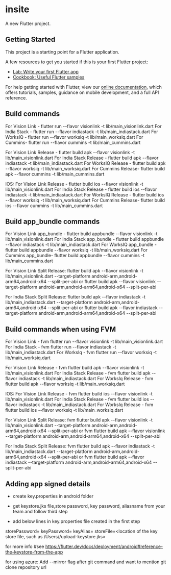 # insite

A new Flutter project.

## Getting Started

This project is a starting point for a Flutter application.

A few resources to get you started if this is your first Flutter project:

- [Lab: Write your first Flutter app](https://flutter.dev/docs/get-started/codelab)
- [Cookbook: Useful Flutter samples](https://flutter.dev/docs/cookbook)

For help getting started with Flutter, view our
[online documentation](https://flutter.dev/docs), which offers tutorials,
samples, guidance on mobile development, and a full API reference.

## Build commands

For Vision Link - flutter run --flavor visionlink -t lib/main_visionlink.dart
For India Stack - flutter run --flavor indiastack -t lib/main_indiastack.dart
For WorksIQ - flutter run --flavor worksiq -t lib/main_worksiq.dart
For Cummins- flutter run --flavor cummins -t lib/main_cummins.dart

For Vision Link Release - flutter build apk --flavor visionlink -t lib/main_visionlink.dart
For India Stack Release - flutter build apk --flavor indiastack -t lib/main_indiastack.dart
For WorksIQ Release - flutter build apk --flavor worksiq -t lib/main_worksiq.dart
For Cummins Release- flutter build apk --flavor cummins -t lib/main_cummins.dart

IOS:
For Vision Link Release - flutter build ios --flavor visionlink -t lib/main_visionlink.dart
For India Stack Release - flutter build ios --flavor indiastack -t lib/main_indiastack.dart
For WorksIQ Release - flutter build ios --flavor worksiq -t lib/main_worksiq.dart
For Cummins Release- flutter build ios --flavor cummins -t lib/main_cummins.dart


## Build app_bundle commands

For Vision Link app_bundle - flutter build appbundle --flavor visionlink -t lib/main_visionlink.dart
For India Stack app_bundle - flutter build appbundle --flavor indiastack -t lib/main_indiastack.dart
For WorksIQ app_bundle - flutter build appbundle --flavor worksiq -t lib/main_worksiq.dart
For Cummins app_bundle- flutter build appbundle --flavor cummins -t lib/main_cummins.dart

For Vision Link Split Release:
flutter build apk --flavor visionlink -t lib/main_visionlink.dart --target-platform android-arm,android-arm64,android-x64 --split-per-abi
        or
flutter build apk --flavor visionlink --target-platform android-arm,android-arm64,android-x64 --split-per-abi

For India Stack Split Release:
flutter build apk --flavor indiastack -t lib/main_indiastack.dart 
--target-platform android-arm,android-arm64,android-x64 --split-per-abi 
        or
flutter build apk --flavor indiastack --target-platform android-arm,android-arm64,android-x64 --split-per-abi

## Build commands when using FVM

For Vision Link - fvm flutter run --flavor visionlink -t lib/main_visionlink.dart
For India Stack - fvm flutter run --flavor indiastack -t lib/main_indiastack.dart
For WorksIq - fvm flutter run --flavor worksiq -t lib/main_worksiq.dart

For Vision Link Release - fvm flutter build apk --flavor visionlink -t lib/main_visionlink.dart
For India Stack Release - fvm flutter build apk --flavor indiastack -t lib/main_indiastack.dart
For WorksIq Release - fvm flutter build apk --flavor worksiq -t lib/main_worksiq.dart

IOS:
For Vision Link Release - fvm flutter build ios --flavor visionlink -t lib/main_visionlink.dart
For India Stack Release - fvm flutter build ios --flavor indiastack -t lib/main_indiastack.dart
For WorksIq Release - fvm flutter build ios --flavor worksiq -t lib/main_worksiq.dart

For Vision Link Split Release:
fvm flutter build apk --flavor visionlink -t lib/main_visionlink.dart --target-platform android-arm,android-arm64,android-x64 --split-per-abi
        or
fvm flutter build apk --flavor visionlink --target-platform android-arm,android-arm64,android-x64 --split-per-abi

For India Stack Split Release:
fvm flutter build apk --flavor indiastack -t lib/main_indiastack.dart 
--target-platform android-arm,android-arm64,android-x64 --split-per-abi 
        or
fvm flutter build apk --flavor indiastack --target-platform android-arm,android-arm64,android-x64 --split-per-abi

## Adding app signed details

- create key.properties in android folder

- get keystore.jks file,store password, key password, aliasname from your team and follow third step

- add below lines in key.properties file created in the first step

storePassword=<storepassword>
keyPassword=<keypassword>
keyAlias=<alias name>
storeFile=<location of the key store file, such as /Users/<user name>/upload-keystore.jks>

for more info #see https://flutter.dev/docs/deployment/android#reference-the-keystore-from-the-app

for using azure:
Add --mirror flag after git command and want to mention git clone repository url

